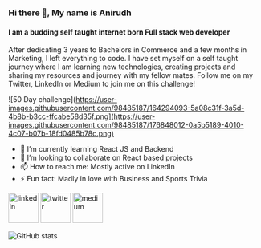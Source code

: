### Hi there 👋, My name is Anirudh 
####  I am a budding self taught internet born Full stack web developer
After dedicating 3 years to Bachelors in Commerce and a few months in Marketing, I left everything to code. I have set myself on a self taught journey where I am learning new technologies, creating projects and sharing my resources and journey with my fellow mates. Follow me on my Twitter, LinkedIn or Medium to join me on this challenge! 

![50 Day challenge](https://user-images.githubusercontent.com/98485187/164294093-5a08c31f-3a5d-4b8b-b3cc-ffcabe58d35f.png](https://user-images.githubusercontent.com/98485187/176848012-0a5b5189-4010-4c07-b07b-18fd0485b78c.png)


- 🌱 I’m currently learning React JS and Backend 
- 👯 I’m looking to collaborate on React based projects  
- 📫 How to reach me: Mostly active on LinkedIn  
- ⚡ Fun fact: Madly in love with Business and Sports Trivia 


[<img src="https://img.icons8.com/color/96/000000/linkedin.png" alt='linkedin' height='60'/>](https://www.linkedin.com/in/anirudh-kadian-235929233/)  [<img src="https://img.icons8.com/color/96/000000/twitter--v1.png" alt='twitter' height='60'/>](https://twitter.com/AnirudhKadian4) [<img src="https://img.icons8.com/stickers/100/000000/medium-logo.png" alt='medium' height='60'/>](https://medium.com/@coderanirudh)    

![GitHub stats](https://github-readme-stats.vercel.app/api?username=kadianAnirudh&show_icons=true)  

